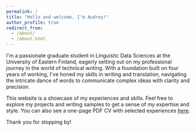 ```yaml
---
permalink: /
title: "Hello and welcome, I'm Audrey!"
author_profile: true
redirect_from: 
  - /about/
  - /about.html
---
```


I'm a passionate graduate student in Linguistic Data Sciences at the University of Eastern Finland, eagerly setting out on my professional journey in the world of technical writing. With a foundation built on four years of working, I've honed my skills in writing and translation, navigating the intricate dance of words to communicate complex ideas with clarity and precision.

This website is a showcase of my experiences and skills. Feel free to explore my projects and writing samples to get a sense of my expertise and style. You can also see a one-page PDF CV with selected experiences [here](/my-web/files/cv-audrey.pdf). 

Thank you for stopping by!